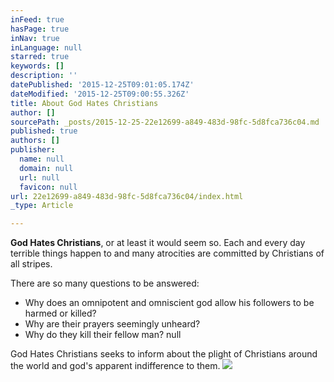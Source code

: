 ```yaml
---
inFeed: true
hasPage: true
inNav: true
inLanguage: null
starred: true
keywords: []
description: ''
datePublished: '2015-12-25T09:01:05.174Z'
dateModified: '2015-12-25T09:00:55.326Z'
title: About God Hates Christians
author: []
sourcePath: _posts/2015-12-25-22e12699-a849-483d-98fc-5d8fca736c04.md
published: true
authors: []
publisher:
  name: null
  domain: null
  url: null
  favicon: null
url: 22e12699-a849-483d-98fc-5d8fca736c04/index.html
_type: Article

---
```

**God Hates Christians**, or at least it would seem so. Each and every day terrible things happen to and many atrocities are committed by Christians of all stripes. 

There are so many questions to be answered:

* Why does an omnipotent and omniscient god allow his followers to be harmed or killed?
* Why are their prayers seemingly unheard?
* Why do they kill their fellow man?
null

God Hates Christians seeks to inform about the plight of Christians around the world and god's apparent indifference to them.
![](https://the-grid-user-content.s3-us-west-2.amazonaws.com/b81bad7c-3ebb-452a-a168-4d571761566a.jpg)